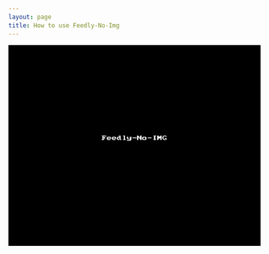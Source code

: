 ```yaml
---
layout: page
title: How to use Feedly-No-Img
---
```


![How to use Feedly-No-Img](https://raw.githubusercontent.com/SidVal/feedly-no-img/master/assets/feedly-no-img.gif)
